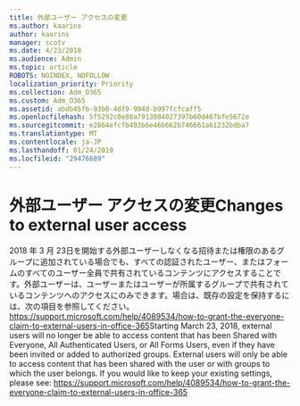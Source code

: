 ```yaml
---
title: 外部ユーザー アクセスの変更
ms.author: kaarins
author: kaarins
manager: scotv
ms.date: 4/23/2018
ms.audience: Admin
ms.topic: article
ROBOTS: NOINDEX, NOFOLLOW
localization_priority: Priority
ms.collection: Adm_O365
ms.custom: Adm_O365
ms.assetid: abdb45fb-93b0-4df9-994d-b997fcfcaff5
ms.openlocfilehash: 5f5292c0e88a7913084027397b60d467bfe5672e
ms.sourcegitcommit: e2864efcfb493b6e46b662b746661a61232bdba7
ms.translationtype: MT
ms.contentlocale: ja-JP
ms.lasthandoff: 01/24/2019
ms.locfileid: "29476689"
---
```

# <a name="changes-to-external-user-access"></a><span data-ttu-id="8a69c-102">外部ユーザー アクセスの変更</span><span class="sxs-lookup"><span data-stu-id="8a69c-102">Changes to external user access</span></span>

<span data-ttu-id="8a69c-p101">2018 年 3 月 23日を開始する外部ユーザーしなくなる招待または権限のあるグループに追加されている場合でも、すべての認証されたユーザー、またはフォームのすべてのユーザー全員で共有されているコンテンツにアクセスすることです。外部ユーザーは、ユーザーまたはユーザーが所属するグループで共有されているコンテンツへのアクセスにのみできます。場合は、既存の設定を保持するには、次の項目を参照してください。https://support.microsoft.com/help/4089534/how-to-grant-the-everyone-claim-to-external-users-in-office-365</span><span class="sxs-lookup"><span data-stu-id="8a69c-p101">Starting March 23, 2018, external users will no longer be able to access content that has been Shared with Everyone, All Authenticated Users, or All Forms Users, even if they have been invited or added to authorized groups. External users will only be able to access content that has been shared with the user or with groups to which the user belongs. If you would like to keep your existing settings, please see: https://support.microsoft.com/help/4089534/how-to-grant-the-everyone-claim-to-external-users-in-office-365</span></span>
  

